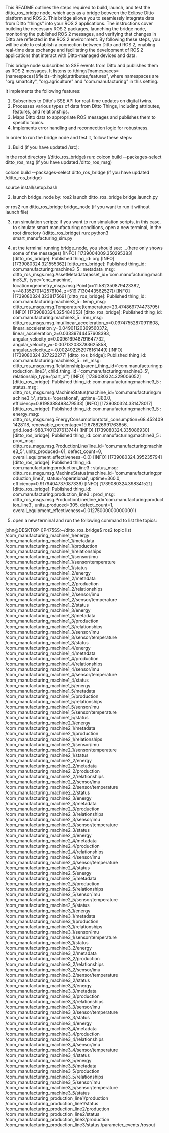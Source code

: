 This README outlines the steps required to build, launch, and test the ditto_ros_bridge node, which acts as a bridge between the Eclipse Ditto platform and ROS 2.  This bridge allows you to seamlessly integrate data from Ditto "things" into your ROS 2 applications.  The instructions cover building the necessary ROS 2 packages, launching the bridge node, monitoring the published ROS 2 messages, and verifying that changes in Ditto are reflected in the ROS 2 environment.  By following these steps, you will be able to establish a connection between Ditto and ROS 2, enabling real-time data exchange and facilitating the development of ROS 2 applications that interact with Ditto-managed devices and data.

This bridge node subscribes to SSE events from Ditto and publishes them as ROS 2 messages. It listens to /things?namespaces={namespaces}&fields=thingId,attributes,features", where namespaces are "org.smartcity", "org.agriculture" and "com.manufacturing" in this setting.

It implements the following features:

1. Subscribes to Ditto's SSE API for real-time updates on digital twins.
2. Processes various types of data from Ditto Things, including attributes, features, and relationships.
3. Maps Ditto data to appropriate ROS messages and publishes them to specific topics.
4. Implements error handling and reconnection logic for robustness.

In order to run the bridge node and test it, follow these steps:

1. Build (if you have updated /src):

in the root directory (/ditto_ros_bridge) run:
colcon build --packages-select ditto_ros_msg (if you have updated /ditto_ros_msg)

colcon build --packages-select ditto_ros_bridge (if you have updated /ditto_ros_bridge)

source install/setup.bash

2. launch bridge_node by:
ros2 launch ditto_ros_bridge bridge.launch.py

or ros2 run ditto_ros_bridge bridge_node (if you want to run it without launch file)

3. run simulation scripts:
if you want to run simulation scripts, in this case, to simulate smart manufacturing conditions, open a new terminal, in the root directory (/ditto_ros_bridge) run: python3 smart_manufacturing_sim.py

4. at the terminal running bridge_node, you should see:
...(here only shows some of the messages)
[INFO] [1739004009.350295383] [ditto_ros_bridge]: Published thing_id: org.[INFO] [1739080324.321555362] [ditto_ros_bridge]: Published thing_id: com.manufacturing:machine3_5 : metadata_msg: ditto_ros_msgs.msg.AssetMetadata(asset_id='com.manufacturing:machine3_5', type='cnc_machine', location=geometry_msgs.msg.Point(x=11.582350879423382, y=48.135270142576104, z=519.7130443562527))
[INFO] [1739080324.323817569] [ditto_ros_bridge]: Published thing_id: com.manufacturing:machine3_5 : temp_msg: ditto_ros_msgs.msg.Temperature(temperature=23.474869774473795)
[INFO] [1739080324.325484053] [ditto_ros_bridge]: Published thing_id: com.manufacturing:machine3_5 : imu_msg: ditto_ros_msgs.msg.Imu(linear_acceleration_x=0.09747552870911608, linear_acceleration_y=0.04901120369560372, linear_acceleration_z=0.03339744457608393, angular_velocity_x=0.009616948791647732, angular_velocity_y=-0.007132033783625858, angular_velocity_z=-0.002492252976161449)
[INFO] [1739080324.327222277] [ditto_ros_bridge]: Published thing_id: com.manufacturing:machine3_5 : rel_msg: ditto_ros_msgs.msg.Relationship(parent_thing_id='com.manufacturing:production_line3', child_thing_id='com.manufacturing:machine3_5', relationship_type='part_of')
[INFO] [1739080324.329006052] [ditto_ros_bridge]: Published thing_id: com.manufacturing:machine3_5 : status_msg: ditto_ros_msgs.msg.MachineStatus(machine_id='com.manufacturing:machine3_5', status='operational', uptime=360.0, efficiency=0.8198388498479533)
[INFO] [1739080324.331478017] [ditto_ros_bridge]: Published thing_id: com.manufacturing:machine3_5 : energy_msg: ditto_ros_msgs.msg.EnergyConsumption(total_consumption=68.4524091428118, renewable_percentage=19.678826991763856, grid_load=988.7401397613744)
[INFO] [1739080324.335086930] [ditto_ros_bridge]: Published thing_id: com.manufacturing:machine3_5 : prod_msg: ditto_ros_msgs.msg.ProductionLine(line_id='com.manufacturing:machine3_5', units_produced=61, defect_count=0, overall_equipment_effectiveness=0.0)
[INFO] [1739080324.395235794] [ditto_ros_bridge]: Published thing_id: com.manufacturing:production_line3 : status_msg: ditto_ros_msgs.msg.MachineStatus(machine_id='com.manufacturing:production_line3', status='operational', uptime=360.0, efficiency=0.9179404737087339)
[INFO] [1739080324.398341521] [ditto_ros_bridge]: Published thing_id: com.manufacturing:production_line3 : prod_msg: ditto_ros_msgs.msg.ProductionLine(line_id='com.manufacturing:production_line3', units_produced=305, defect_count=1, overall_equipment_effectiveness=0.012750000000000001)

6. open a new terminal and run the following command to list the topics:

john@DESKTOP-0P475SS:~/ditto_ros_bridge$ ros2 topic list
/com_manufacturing_machine1_1/energy
/com_manufacturing_machine1_1/metadata
/com_manufacturing_machine1_1/production
/com_manufacturing_machine1_1/relationships
/com_manufacturing_machine1_1/sensor/imu
/com_manufacturing_machine1_1/sensor/temperature
/com_manufacturing_machine1_1/status
/com_manufacturing_machine1_2/energy
/com_manufacturing_machine1_2/metadata
/com_manufacturing_machine1_2/production
/com_manufacturing_machine1_2/relationships
/com_manufacturing_machine1_2/sensor/imu
/com_manufacturing_machine1_2/sensor/temperature
/com_manufacturing_machine1_2/status
/com_manufacturing_machine1_3/energy
/com_manufacturing_machine1_3/metadata
/com_manufacturing_machine1_3/production
/com_manufacturing_machine1_3/relationships
/com_manufacturing_machine1_3/sensor/imu
/com_manufacturing_machine1_3/sensor/temperature
/com_manufacturing_machine1_3/status
/com_manufacturing_machine1_4/energy
/com_manufacturing_machine1_4/metadata
/com_manufacturing_machine1_4/production
/com_manufacturing_machine1_4/relationships
/com_manufacturing_machine1_4/sensor/imu
/com_manufacturing_machine1_4/sensor/temperature
/com_manufacturing_machine1_4/status
/com_manufacturing_machine1_5/energy
/com_manufacturing_machine1_5/metadata
/com_manufacturing_machine1_5/production
/com_manufacturing_machine1_5/relationships
/com_manufacturing_machine1_5/sensor/imu
/com_manufacturing_machine1_5/sensor/temperature
/com_manufacturing_machine1_5/status
/com_manufacturing_machine2_1/energy
/com_manufacturing_machine2_1/metadata
/com_manufacturing_machine2_1/production
/com_manufacturing_machine2_1/relationships
/com_manufacturing_machine2_1/sensor/imu
/com_manufacturing_machine2_1/sensor/temperature
/com_manufacturing_machine2_1/status
/com_manufacturing_machine2_2/energy
/com_manufacturing_machine2_2/metadata
/com_manufacturing_machine2_2/production
/com_manufacturing_machine2_2/relationships
/com_manufacturing_machine2_2/sensor/imu
/com_manufacturing_machine2_2/sensor/temperature
/com_manufacturing_machine2_2/status
/com_manufacturing_machine2_3/energy
/com_manufacturing_machine2_3/metadata
/com_manufacturing_machine2_3/production
/com_manufacturing_machine2_3/relationships
/com_manufacturing_machine2_3/sensor/imu
/com_manufacturing_machine2_3/sensor/temperature
/com_manufacturing_machine2_3/status
/com_manufacturing_machine2_4/energy
/com_manufacturing_machine2_4/metadata
/com_manufacturing_machine2_4/production
/com_manufacturing_machine2_4/relationships
/com_manufacturing_machine2_4/sensor/imu
/com_manufacturing_machine2_4/sensor/temperature
/com_manufacturing_machine2_4/status
/com_manufacturing_machine2_5/energy
/com_manufacturing_machine2_5/metadata
/com_manufacturing_machine2_5/production
/com_manufacturing_machine2_5/relationships
/com_manufacturing_machine2_5/sensor/imu
/com_manufacturing_machine2_5/sensor/temperature
/com_manufacturing_machine2_5/status
/com_manufacturing_machine3_1/energy
/com_manufacturing_machine3_1/metadata
/com_manufacturing_machine3_1/production
/com_manufacturing_machine3_1/relationships
/com_manufacturing_machine3_1/sensor/imu
/com_manufacturing_machine3_1/sensor/temperature
/com_manufacturing_machine3_1/status
/com_manufacturing_machine3_2/energy
/com_manufacturing_machine3_2/metadata
/com_manufacturing_machine3_2/production
/com_manufacturing_machine3_2/relationships
/com_manufacturing_machine3_2/sensor/imu
/com_manufacturing_machine3_2/sensor/temperature
/com_manufacturing_machine3_2/status
/com_manufacturing_machine3_3/energy
/com_manufacturing_machine3_3/metadata
/com_manufacturing_machine3_3/production
/com_manufacturing_machine3_3/relationships
/com_manufacturing_machine3_3/sensor/imu
/com_manufacturing_machine3_3/sensor/temperature
/com_manufacturing_machine3_3/status
/com_manufacturing_machine3_4/energy
/com_manufacturing_machine3_4/metadata
/com_manufacturing_machine3_4/production
/com_manufacturing_machine3_4/relationships
/com_manufacturing_machine3_4/sensor/imu
/com_manufacturing_machine3_4/sensor/temperature
/com_manufacturing_machine3_4/status
/com_manufacturing_machine3_5/energy
/com_manufacturing_machine3_5/metadata
/com_manufacturing_machine3_5/production
/com_manufacturing_machine3_5/relationships
/com_manufacturing_machine3_5/sensor/imu
/com_manufacturing_machine3_5/sensor/temperature
/com_manufacturing_machine3_5/status
/com_manufacturing_production_line1/production
/com_manufacturing_production_line1/status
/com_manufacturing_production_line2/production
/com_manufacturing_production_line2/status
/com_manufacturing_production_line3/production
/com_manufacturing_production_line3/status
/parameter_events
/rosout
